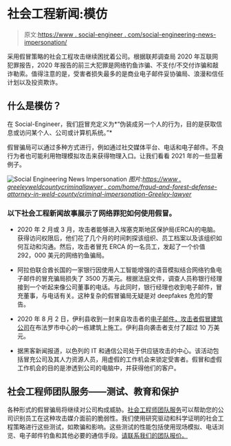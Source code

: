# 社会工程新闻:模仿

> 原文:[https://www . social-engineer . com/social-engineering-news-impersonation/](https://www.social-engineer.com/social-engineering-news-impersonation/)

采用假冒策略的社会工程攻击继续困扰着公司。根据联邦调查局 2020 年互联网犯罪报告，2020 年报告的前三大犯罪是网络钓鱼诈骗、不支付/不交付诈骗和敲诈勒索。值得注意的是，受害者损失最多的是商业电子邮件妥协骗局、浪漫和信任计划以及投资欺诈。

## 什么是模仿？

在 Social-Engineer，我们[将](https://www.social-engineer.org/framework/attack-vectors/impersonation/)冒充定义为*“伪装成另一个人的行为，目的是获取信息或访问某个人、公司或计算机系统。”*

假冒骗局可以通过多种方式进行，例如通过社交媒体平台、电话和电子邮件。不良行为者也可能利用物理模拟攻击来获得物理入口。让我们看看 2021 年的一些显著例子。

![Social Engineering News Impersonation](../Images/f16a2cf9ccb7e914f43ddcb073e86e4a.png) *图片:[https://www . greeleyweldcountycriminallawyer . com/home/fraud-and-forest-defense-attorney-in-weld-county/criminal-impersonation-Greeley-lawyer](https://www.greeleyweldcountycriminallawyer.com/home/fraud-and-forgery-defense-attorney-in-weld-county/criminal-impersonation-greeley-lawyer)*

### 以下社会工程新闻故事展示了网络罪犯如何使用假冒。

*   2020 年 2 月或 3 月，攻击者能够进入埃塞克斯地区保护局(ERCA)的电脑。获得访问权限后，他们花了几个月的时间刺探该组织、员工档案以及该组织如何互动和沟通。然后，攻击者冒充 ERCA 的一名员工，发起了一个价值 292，000 美元的网络钓鱼骗局。

*   阿拉伯联合酋长国的一家银行因使用人工智能增强的语音模拟结合网络钓鱼电子邮件的冒充骗局损失了 3500 万美元。根据法庭文件，调查人员称银行经理接到一个听起来像公司董事的电话。与此同时，银行经理也收到电子邮件，冒充董事，与电话有关。这种复杂的假冒骗局无疑是对 deepfakes 危险的警告。

*   2020 年 8 月 2 日，伊利县收到一封来自攻击者的[电子邮件，攻击者假冒建筑公司](https://www.wgrz.com/article/news/local/scammer-steals-more-than-100000-from-erie-county-by-posing-as-a-construction-company-owed-money-account-in-texas/71-36afda59-8152-4113-a2ce-ef47dbce3ccd)在布法罗市中心的一栋建筑上施工。伊利县向袭击者支付了超过 10 万美元。

*   据黑客新闻报道，以色列的 IT 和通信公司处于供应链攻击的中心。该活动包括冒充公司及其人力资源人员，用虚假的工作机会来锁定受害者。假冒和虚假工作机会的目的是渗透到公司的电脑中，并获得他们的客户。

## 社会工程师团队服务——测试、教育和保护

各种形式的假冒骗局将继续对公司构成威胁。[社会工程师团队服务](https://www.social-engineer.com/services/social-engineering-teaming-service/)可以帮助您的公司识别员工在这种攻击媒介面前的脆弱性。我们使用研究驱动和科学证明的社会工程策略进行这些测试，如欺骗和影响。这些测试的性能包括使用现场模拟、电话浏览、电子邮件钓鱼和其他必要的通信手段。[请联系我们的团队报价。](https://www.social-engineer.com/services/social-engineering-teaming-service/#request)